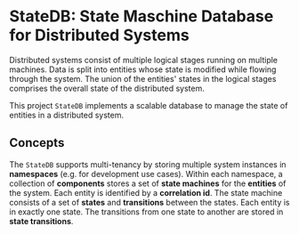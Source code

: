 # StateDB: State Maschine Database for Distributed Systems

Distributed systems consist of multiple logical stages running on multiple machines.
Data is split into entities whose state is modified while flowing through the system.
The union of the entities' states in the logical stages comprises the overall state of the distributed system.

This project `StateDB` implements a scalable database to manage the state of entities in a distributed system.

## Concepts

The `StateDB` supports multi-tenancy by storing multiple system instances in **namespaces** (e.g. for development use cases).
Within each namespace, a collection of **components** stores a set of **state machines** for the **entities** of the system.
Each entity is identified by a **correlation id**.
The state machine consists of a set of **states** and **transitions** between the states.
Each entity is in exactly one state.
The transitions from one state to another are stored in **state transitions**.